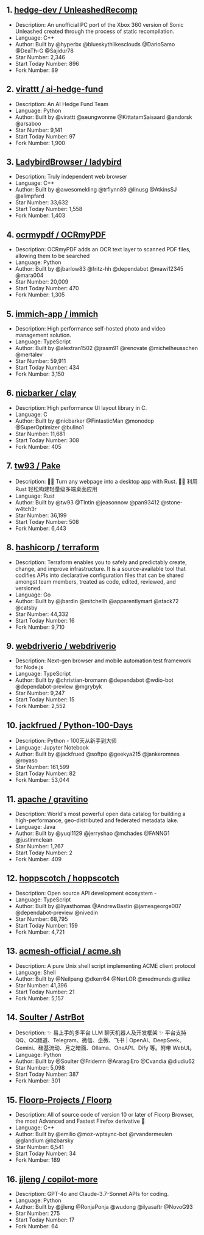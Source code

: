 ## 1. [hedge-dev / UnleashedRecomp](https://github.com/hedge-dev/UnleashedRecomp)
- Description: An unofficial PC port of the Xbox 360 version of Sonic Unleashed created through the process of static recompilation.
- Language: C++
- Author: Built by @hyperbx @blueskythlikesclouds @DarioSamo @DeaTh-G @Sajidur78
- Star Number: 2,346
- Start Today Number: 896
- Fork Number: 89

## 2. [virattt / ai-hedge-fund](https://github.com/virattt/ai-hedge-fund)
- Description: An AI Hedge Fund Team
- Language: Python
- Author: Built by @virattt @seungwonme @KittatamSaisaard @andorsk @arsaboo
- Star Number: 9,141
- Start Today Number: 97
- Fork Number: 1,900

## 3. [LadybirdBrowser / ladybird](https://github.com/LadybirdBrowser/ladybird)
- Description: Truly independent web browser
- Language: C++
- Author: Built by @awesomekling @trflynn89 @linusg @AtkinsSJ @alimpfard
- Star Number: 33,632
- Start Today Number: 1,558
- Fork Number: 1,403

## 4. [ocrmypdf / OCRmyPDF](https://github.com/ocrmypdf/OCRmyPDF)
- Description: OCRmyPDF adds an OCR text layer to scanned PDF files, allowing them to be searched
- Language: Python
- Author: Built by @jbarlow83 @fritz-hh @dependabot @mawi12345 @mara004
- Star Number: 20,009
- Start Today Number: 470
- Fork Number: 1,305

## 5. [immich-app / immich](https://github.com/immich-app/immich)
- Description: High performance self-hosted photo and video management solution.
- Language: TypeScript
- Author: Built by @alextran1502 @jrasm91 @renovate @michelheusschen @mertalev
- Star Number: 59,911
- Start Today Number: 434
- Fork Number: 3,150

## 6. [nicbarker / clay](https://github.com/nicbarker/clay)
- Description: High performance UI layout library in C.
- Language: C
- Author: Built by @nicbarker @FintasticMan @monodop @SuperOptimizer @bullno1
- Star Number: 11,681
- Start Today Number: 308
- Fork Number: 405

## 7. [tw93 / Pake](https://github.com/tw93/Pake)
- Description: 🤱🏻 Turn any webpage into a desktop app with Rust. 🤱🏻 利用 Rust 轻松构建轻量级多端桌面应用
- Language: Rust
- Author: Built by @tw93 @Tlntin @jeasonnow @pan93412 @stone-w4tch3r
- Star Number: 36,199
- Start Today Number: 508
- Fork Number: 6,443

## 8. [hashicorp / terraform](https://github.com/hashicorp/terraform)
- Description: Terraform enables you to safely and predictably create, change, and improve infrastructure. It is a source-available tool that codifies APIs into declarative configuration files that can be shared amongst team members, treated as code, edited, reviewed, and versioned.
- Language: Go
- Author: Built by @jbardin @mitchellh @apparentlymart @stack72 @catsby
- Star Number: 44,332
- Start Today Number: 16
- Fork Number: 9,710

## 9. [webdriverio / webdriverio](https://github.com/webdriverio/webdriverio)
- Description: Next-gen browser and mobile automation test framework for Node.js
- Language: TypeScript
- Author: Built by @christian-bromann @dependabot @wdio-bot @dependabot-preview @mgrybyk
- Star Number: 9,247
- Start Today Number: 15
- Fork Number: 2,552

## 10. [jackfrued / Python-100-Days](https://github.com/jackfrued/Python-100-Days)
- Description: Python - 100天从新手到大师
- Language: Jupyter Notebook
- Author: Built by @jackfrued @softpo @geekya215 @jankeromnes @royaso
- Star Number: 161,599
- Start Today Number: 82
- Fork Number: 53,044

## 11. [apache / gravitino](https://github.com/apache/gravitino)
- Description: World's most powerful open data catalog for building a high-performance, geo-distributed and federated metadata lake.
- Language: Java
- Author: Built by @yuqi1129 @jerryshao @mchades @FANNG1 @justinmclean
- Star Number: 1,267
- Start Today Number: 2
- Fork Number: 409

## 12. [hoppscotch / hoppscotch](https://github.com/hoppscotch/hoppscotch)
- Description: Open source API development ecosystem -
- Language: TypeScript
- Author: Built by @liyasthomas @AndrewBastin @jamesgeorge007 @dependabot-preview @nivedin
- Star Number: 68,795
- Start Today Number: 159
- Fork Number: 4,721

## 13. [acmesh-official / acme.sh](https://github.com/acmesh-official/acme.sh)
- Description: A pure Unix shell script implementing ACME client protocol
- Language: Shell
- Author: Built by @Neilpang @dkerr64 @NerLOR @medmunds @stilez
- Star Number: 41,396
- Start Today Number: 21
- Fork Number: 5,157

## 14. [Soulter / AstrBot](https://github.com/Soulter/AstrBot)
- Description: ✨ 易上手的多平台 LLM 聊天机器人及开发框架 ✨ 平台支持 QQ、QQ频道、Telegram、微信、企微、飞书 | OpenAI、DeepSeek、Gemini、硅基流动、月之暗面、Ollama、OneAPI、Dify 等。附带 WebUI。
- Language: Python
- Author: Built by @Soulter @Fridemn @AraragiEro @Cvandia @diudiu62
- Star Number: 5,098
- Start Today Number: 387
- Fork Number: 301

## 15. [Floorp-Projects / Floorp](https://github.com/Floorp-Projects/Floorp)
- Description: All of source code of version 10 or later of Floorp Browser, the most Advanced and Fastest Firefox derivative 🦊
- Language: C++
- Author: Built by @emilio @moz-wptsync-bot @rvandermeulen @glandium @bzbarsky
- Star Number: 6,541
- Start Today Number: 34
- Fork Number: 189

## 16. [jjleng / copilot-more](https://github.com/jjleng/copilot-more)
- Description: GPT-4o and Claude-3.7-Sonnet APIs for coding.
- Language: Python
- Author: Built by @jjleng @RonjaPonja @wudong @ilyasaftr @NovoG93
- Star Number: 275
- Start Today Number: 17
- Fork Number: 64